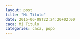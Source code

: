 ```yaml
---
layout: post
title: "Mi Titulo"
date: 2015-06-08T22:24:20+02:00
caca: Mi Titulo
categories: caca, popo
---
```


